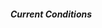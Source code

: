 <!DOCTYPE html>
<html lang="en">
    <head>
        <meta charset="UTF-8">
        <meta http-equiv="X-UA-Compatible" content="IE=edge">
        <meta name="viewport" content="width=device-width, initial-scale=1.0">
        <meta name="apple-mobile-web-app-capable" content="yes">
        <meta name="apple-mobile-web-app-status-bar-style" content="black">
        <title>MySiteTitle</title>
        <link rel="icon" type="image/x-icon" href="/images/favicon.ico">
        <link rel="apple-touch-icon" href="images/apple-touch-icon-iphone60x60.png">
        <link rel="apple-touch-icon" sizes="60x60" href="images/apple-touchicon-ipad-76x76.png">
        <link rel="apple-touch-icon" sizes="114x114" href="images/apple-touchicon-iphone-retina-120x120.png">
        <link rel="apple-touch-icon" sizes="144x144" href="images/apple-touchicon-ipad-retina-152x152.png">
        <link href="https://cdn.jsdelivr.net/npm/bootstrap@5.3.2/dist/css/bootstrap.min.css" rel="stylesheet" integrity="sha384-T3c6CoIi6uLrA9TneNEoa7RxnatzjcDSCmG1MXxSR1GAsXEV/Dwwykc2MPK8M2HN" crossorigin="anonymous">
        <link rel="stylesheet" href="https://cdn.jsdelivr.net/npm/bootstrap-icons@1.11.3/font/bootstrap-icons.min.css">
    </head>
<body class="vh-100">
    <div class="d-flex h-100 my-auto justify-content-center">
        <div class="card row col-12 col-sm-8 col-md-6 col-xl-4 align-self-center text-center">
            <div class="card-body">
                <div class="row">
                    <div class="col-12 col-sm-6 justify-content-center align-self-center">
                        <i class="bi bi-geo-alt-fill h2 text-danger"></i>
                        <div id="txtCity"></div>
                    </div>
                    <div class="col-12 col-sm-6">
                        <div class="border-bottom">
                            <h5 class="text-secondary bold">Current Conditions</h3>
                            <div class="mb-1">
                                <i id="iconWeather"></i>
                                <span id="txtWeather"></span>
                            </div>
                        </div>
                        <div class="mt-1">
                            <i id="iconTemperature" class="bi bi-thermometer-half"></i>
                            <span id="intTemperature"></span>
                            <i id="iconHumidity" class="bi bi-droplet text-primary"></i>
                            <span id="intHumidity"></span>
                        </div>
                    </div>
                </div>
            </div>
        </div>
    </div>
    <script src="https://cdn.jsdelivr.net/npm/bootstrap@5.3.3/dist/js/bootstrap.bundle.min.js" integrity="sha384-YvpcrYf0tY3lHB60NNkmXc5s9fDVZLESaAA55NDzOxhy9GkcIdslK1eN7N6jIeHz" crossorigin="anonymous"></script>
    <script>
        // gets location coordinates from user. returns array of [latitude,longitude]
        async function getLocationCoords() {
            return new Promise((resolve,reject) => {
                navigator.geolocation.getCurrentPosition((position) => {
                    resolve([position.coords.latitude,position.coords.longitude])
                },(error) => {
                    reject(error.message)
                });
            })
        }

        async function getCityFromCoords(latitude, longitude) {
            const apiKey = 'AIzaSyCz77OFf4qnBGRDsb8EsQA8SAqq7ceEomI'; // Replace with your API key
            const response = await fetch(`https://maps.googleapis.com/maps/api/geocode/json?latlng=${latitude},${longitude}&key=${apiKey}`);
    
            const data = await response.json();
    
            if (data.status === 'OK') {
                const addressComponents = data.results[0].address_components;
                const city = addressComponents.find(component => component.types.includes('locality'));
                return city ? city.long_name : 'City not found';
            } else {
                return 'City not found';
            }
        }

        //main function
        (async() => {
            try {
                var [ latitude, longitude ] = await getLocationCoords()
                var city = await getCityFromCoords(latitude,longitude)
                document.querySelector("#txtCity").textContent = city
                fetch(`https://api.open-meteo.com/v1/forecast?latitude=${latitude}&longitude=${longitude}&current=temperature_2m,weather_code,relative_humidity_2m`)
                .then(objdata => objdata.json())
                .then((weatherData) => {
                    window.weatherData = weatherData
                    let tempInF = (Math.round(weatherData.current.temperature_2m * (9/5) + 32,0))
                    document.querySelector("#intTemperature").textContent = tempInF + "°F";
                    document.querySelector("#intHumidity").textContent = weatherData.current.relative_humidity_2m

                    // 0	Clear sky
                    // 1	Mainly clear
                    // 2	Partly cloudy
                    // 3	Overcast
                    switch (weatherData.current.weather_code) {
                        case 0:
                            document.querySelector("#iconWeather").className = "bi bi-brightness-high-fill"
                            document.querySelector("#txtWeather").textContent = "Clear sky"
                            break;
                        case 1:
                            document.querySelector("#iconWeather").className = "bi bi-cloud-sun-fill"
                            document.querySelector("#txtWeather").textContent = "Mainly clear"
                            break;
                        case 2:
                            document.querySelector("#iconWeather").className = "bi bi-cloud-fill"
                            document.querySelector("#txtWeather").textContent = "Partly cloudy"
                            break;
                        case 3:
                            document.querySelector("#iconWeather").className = "bi bi-cloud-drizzle-fill"
                            document.querySelector("#txtWeather").textContent = "Overcast"
                            break;
                        default:
                            document.querySelector("#iconWeather").className = "bi bi-patch-question-fill"
                            document.querySelector("#txtWeather").textContent = "Error retreiving"
                            break;
                    }

                    if (tempInF >= 70) {
                        document.querySelector("#iconTemperature").className = "bi bi-thermometer-high text-danger";
                    } else if (tempInF >= 50) {
                        document.querySelector("#iconTemperature").className = "bi bi-thermometer-half";
                    } else if (tempInF >= 33) {
                        document.querySelector("#iconTemperature").className = "bi bi-thermometer-low";
                    } else {
                        document.querySelector("#iconTemperature").className = "bi bi-thermometer-snow text-primary";
                    }
                })
            } catch (error) {
                console.log(error)
            }
        })()
        //THIS APPLICATION IS COURTESY OF OPEN METEO
    </script>
</body>
</html>
